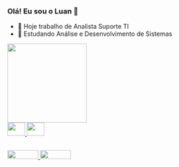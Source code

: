  ### Olá! Eu sou o Luan 👋

- 🔭 Hoje trabalho de Analista Suporte TI
- 🌱 Estudando Análise e Desenvolvimento de Sistemas

<div>
  <a href="https://beacons.ai/luanlhp777">
  <img height="180em" src="https://github-readme-stats.vercel.app/api?username=luanlhp777&show_icons=true&theme=dark#gh-dark-mode-only">
</div>

<div>
  <img aling="center" height="30" width="40"           src="https://cdn.jsdelivr.net/gh/devicons/devicon/icons/python/python-original.svg"/>
  <img aling="center" height="30" width="40"
src="https://cdn.jsdelivr.net/gh/devicons/devicon/icons/php/php-original.svg" />
</div>          

##

<div>
  <a href="https://instagram.com/luanlhp777"><img height="20" width="70" src="https://img.shields.io/badge/Instagram-E4405F?style=for-the-badge&logo=instagram&logoColor=white">
  <a href="https://www.linkedin.com/in/luan-pereira-24a8ba86/"><img height="20" width="70" src="https://img.shields.io/badge/LinkedIn-0077B5?style=for-the-badge&logo=linkedin&logoColor=white">
</div>
          
